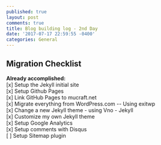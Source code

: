 ```yaml
---
published: true
layout: post
comments: true
title: Blog building log - 2nd Day
date: '2017-07-17 22:59:55 -0400'
categories: General
---
```



## Migration Checklist

**Already accomplished:** <br>
[x] Setup the Jekyll initial site <br>
[x] Setup Github Pages <br>
[x] Link GitHub Pages to mucraft.net <br>
[x] Migrate everything from WordPress.com  --  Using exitwp <br>
[x] Change a new Jekyll theme - using Vno - Jekyll<br>
[x] Customize my own Jekyll theme <br>
[x] Setup Google Analytics <br>
[x] Setup comments with Disqus <br>
[ ] Setup Sitemap plugin
 <br>
